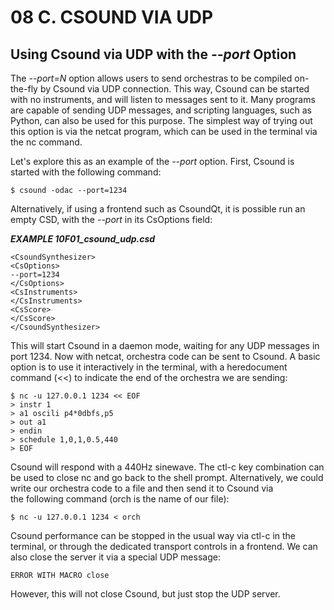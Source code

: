 # 08 C. CSOUND VIA UDP

## Using Csound via UDP with the _--port_ Option

The _--port=N_ option allows users to send orchestras to be compiled
on-the-fly by Csound via UDP connection. This way, Csound can be started
with no instruments, and will listen to messages sent to it. Many
programs are capable of sending UDP messages, and scripting languages,
such as Python, can also be used for this purpose. The simplest way of
trying out this option is via the netcat program, which can be used in
the terminal via the nc command.

Let's explore this as an example of the _--port_ option. First, Csound
is started with the following command:

    $ csound -odac --port=1234

Alternatively, if using a frontend such as CsoundQt, it is possible run
an empty CSD, with the _--port_ in its CsOptions field:

**_EXAMPLE 10F01_csound_udp.csd_**

```csound
<CsoundSynthesizer>
<CsOptions>
--port=1234
</CsOptions>
<CsInstruments>
</CsInstruments>
<CsScore>
</CsScore>
</CsoundSynthesizer>
```

This will start Csound in a daemon mode, waiting for any UDP messages in
port 1234. Now with netcat, orchestra code can be sent to Csound. A
basic option is to use it interactively in the terminal, with a
heredocument command (\<\<) to indicate the end of the orchestra we are
sending:

    $ nc -u 127.0.0.1 1234 << EOF
    > instr 1
    > a1 oscili p4*0dbfs,p5
    > out a1
    > endin
    > schedule 1,0,1,0.5,440
    > EOF

Csound will respond with a 440Hz sinewave. The ctl-c key combination can
be used to close nc and go back to the shell prompt. Alternatively, we
could write our orchestra code to a file and then send it to Csound via\
the following command (orch is the name of our file):

    $ nc -u 127.0.0.1 1234 < orch

Csound performance can be stopped in the usual way via ctl-c in the
terminal, or through the dedicated transport controls in a frontend. We can also close the server it via a special UDP message:

    ERROR WITH MACRO close

However, this will not close Csound, but just stop the UDP server.
